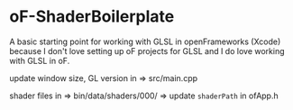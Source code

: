 # oF-ShaderBoilerplate
A basic starting point for working with GLSL in openFrameworks (Xcode) because I don't love setting up oF projects for GLSL and I do love working with GLSL in oF.

update window size, GL version in => src/main.cpp

shader files in => bin/data/shaders/000/ => update `shaderPath` in ofApp.h




